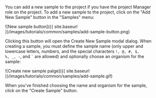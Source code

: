 You can add a new sample to the project if you have the project Manager role on the project. To add a new sample to the project, click on the "Add New Sample" button in the "Samples" menu:

![New sample button]({{ site.baseurl }}/images/tutorials/common/samples/add-sample-button.png)

Clicking this button will open the Create New Sample modal dialog.  When creating a sample, you must define the sample name (only upper and lowercase letters, numbers, and the special characters <code>!, @, #, $, %, _, -</code>, and <code>`</code> are allowed) and optionally choose an organism for the sample:

![Create new sample palge]({{ site.baseurl }}/images/tutorials/common/samples/add-sample.gif)

When you've finished choosing the name and organism for the sample, click on the "Create Sample" button.